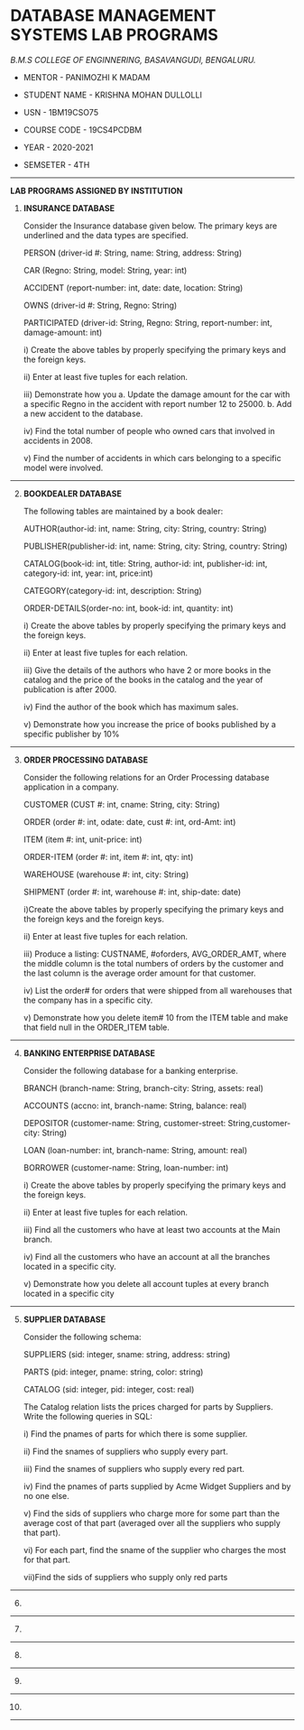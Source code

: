 # DATABASE MANAGEMENT SYSTEMS LAB PROGRAMS





*B.M.S COLLEGE OF ENGINNERING, BASAVANGUDI, BENGALURU.*

* MENTOR - PANIMOZHI K MADAM 

* STUDENT NAME - KRISHNA MOHAN DULLOLLI

* USN - 1BM19CSO75

* COURSE CODE - 19CS4PCDBM

* YEAR - 2020-2021

* SEMSETER - 4TH


***********************************************************************








******LAB PROGRAMS ASSIGNED BY INSTITUTION******










1)   **INSURANCE DATABASE**

     Consider the Insurance database given below. The primary keys are underlined and the data types are specified.
    
     PERSON (driver-id #: String, name: String, address: String)
   
     CAR (Regno: String, model: String, year: int)
   
     ACCIDENT (report-number: int, date: date, location: String)
   
     OWNS (driver-id #: String, Regno: String)
   
     PARTICIPATED (driver-id: String, Regno: String, report-number: int, damage-amount: int)
   
     i) Create the above tables by properly specifying the primary keys and the foreign keys.
   
     ii) Enter at least five tuples for each relation.
   
     iii) Demonstrate how you
        a. Update the damage amount for the car with a specific Regno in the accident with report number 12 to 25000.
        b. Add a new accident to the database.
        
     iv) Find the total number of people who owned cars that involved in accidents in 2008.
   
     v) Find the number of accidents in which cars belonging to a specific model were involved.

----------------------------------------------------------------------------------------------------

2) **BOOKDEALER DATABASE**
 
   The following tables are maintained by a book dealer:
   
   AUTHOR(author-id: int, name: String, city: String, country: String)
   
   PUBLISHER(publisher-id: int, name: String, city: String, country: String)
   
   CATALOG(book-id: int, title: String, author-id: int, publisher-id: int, category-id: int, year: int, price:int)
   
   CATEGORY(category-id: int, description: String)
   
   ORDER-DETAILS(order-no: int, book-id: int, quantity: int)
   
   i) Create the above tables by properly specifying the primary keys and the foreign keys.
   
   ii) Enter at least five tuples for each relation.
   
   iii) Give the details of the authors who have 2 or more books in the catalog and the price of the books in the catalog and the year of publication is after 2000.
   
   iv) Find the author of the book which has maximum sales.
   
   v) Demonstrate how you increase the price of books published by a specific publisher by 10%

----------------------------------------------------------------------------------------------------

3) **ORDER PROCESSING DATABASE**
  
   Consider the following relations for an Order Processing database application in a company.
   
   CUSTOMER (CUST #: int, cname: String, city: String)
   
   ORDER (order #: int, odate: date, cust #: int, ord-Amt: int)
   
   ITEM (item #: int, unit-price: int)
   
   ORDER-ITEM (order #: int, item #: int, qty: int)
   
   WAREHOUSE (warehouse #: int, city: String)
   
   SHIPMENT (order #: int, warehouse #: int, ship-date: date)
   
   i)Create the above tables by properly specifying the primary keys and the foreign keys and the foreign keys.
   
   ii) Enter at least five tuples for each relation.
   
   iii) Produce a listing: CUSTNAME, #oforders, AVG_ORDER_AMT, where the middle column is the total numbers of orders by the customer and the last column is the average order
   amount for that customer.
   
   iv) List the order# for orders that were shipped from all warehouses that the company has in a specific city.
   
   v) Demonstrate how you delete item# 10 from the ITEM table and make that field null in the ORDER_ITEM table.


----------------------------------------------------------------------------------------------------

4)  **BANKING ENTERPRISE DATABASE**
  
    Consider the following database for a banking enterprise.
   
    BRANCH (branch-name: String, branch-city: String, assets: real)
   
    ACCOUNTS (accno: int, branch-name: String, balance: real)
   
    DEPOSITOR (customer-name: String, customer-street: String,customer-city: String)
   
    LOAN (loan-number: int, branch-name: String, amount: real)
   
    BORROWER (customer-name: String, loan-number: int)
   
    i) Create the above tables by properly specifying the primary keys and the foreign keys.
   
    ii) Enter at least five tuples for each relation.
   
    iii) Find all the customers who have at least two accounts at the Main branch.
   
    iv) Find all the customers who have an account at all the branches located in a specific city.
   
    v) Demonstrate how you delete all account tuples at every branch located in a specific city

----------------------------------------------------------------------------------------------------
5) **SUPPLIER DATABASE**
   
   Consider the following schema:
   
   SUPPLIERS (sid: integer, sname: string, address: string)
   
   PARTS (pid: integer, pname: string, color: string)
   
   CATALOG (sid: integer, pid: integer, cost: real)
   
   The Catalog relation lists the prices charged for parts by Suppliers. Write the following queries in SQL:
   
   i) Find the pnames of parts for which there is some supplier.
   
   ii) Find the snames of suppliers who supply every part.
   
   iii) Find the snames of suppliers who supply every red part.
   
   iv) Find the pnames of parts supplied by Acme Widget Suppliers and by no one else.
   
   v) Find the sids of suppliers who charge more for some part than the average cost of that part (averaged over all the suppliers who supply that part).
   
   vi) For each part, find the sname of the supplier who charges the most for that part.
   
   vii)Find the sids of suppliers who supply only red parts


----------------------------------------------------------------------------------------------------
6) 

----------------------------------------------------------------------------------------------------
7) 


----------------------------------------------------------------------------------------------------

8) 


----------------------------------------------------------------------------------------------------
9) 

----------------------------------------------------------------------------------------------------
10) 
 
 
----------------------------------------------------------------------------------------------------


